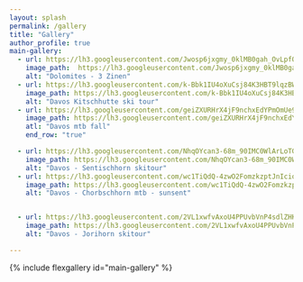 ```yaml
---
layout: splash 
permalink: /gallery
title: "Gallery"
author_profile: true
main-gallery:
  - url: https://lh3.googleusercontent.com/Jwosp6jxgmy_0klMB0gah_OvLpfQOY9LzWdn9W37fPPgwesXFMB_Ao_n479VnlqnUiZ-e6RRjKxz416RFkJJGxx_ug2_lWC_jN_pcT63P6CCRpCDFpyUMOFWNxYi9BfF4IhUpPKIkWLjBbui6abNjXs7HPqhJzhnIuVXz9VWO5Atp2rdPOrze6XXCbKBGunfEc792P_OuQu6V01pldDFakQ9ha5kZ8RPaVr7MiCVfIBa1_DlejsQ0cEQD1CBY_nQUXjXIMPY7oaDxIAbuAa4C5BbGmBtuqtU1fgOdMhqw07GDlXwleFKRFnYcmouMZ8w9zfewO0nHOhY76T2-3ZcsolTcg2rOcVD4V_A83wsraEgh7_p5o9PNtyBd2L_sEWWIDkq7NXc5dWLVcvcPNDSSHALuNZQpDG-HO_Oe08v0QeaFaIkkwOsWV7kjOMOPzH0JAuL_Pr20yIBs1EXX9I6jjf8r9oOfSPjmW0NA55IBMOULBPWjL7_TiLdqk5MHjNsFMWKbnyImAl_f88sgRk77JzbzYzoxdFjsMRVuAKBobUzGV5XSc8Y2uLW3b1s_atdJGQwrOEicAK1LbmBVFSZWMbbupC8oeXyFl1eD0mGUusSWp34dswktiMQA2PhdmnAbCjen-XDL3WX7iVvg69W8VMIEKI2mq455juwCZBl54YsYKHOWIcUPAw5SYKi1viHPQ52Wm_rtpNW0tmGyAI=w2736-h1194-no
    image_path:  https://lh3.googleusercontent.com/Jwosp6jxgmy_0klMB0gah_OvLpfQOY9LzWdn9W37fPPgwesXFMB_Ao_n479VnlqnUiZ-e6RRjKxz416RFkJJGxx_ug2_lWC_jN_pcT63P6CCRpCDFpyUMOFWNxYi9BfF4IhUpPKIkWLjBbui6abNjXs7HPqhJzhnIuVXz9VWO5Atp2rdPOrze6XXCbKBGunfEc792P_OuQu6V01pldDFakQ9ha5kZ8RPaVr7MiCVfIBa1_DlejsQ0cEQD1CBY_nQUXjXIMPY7oaDxIAbuAa4C5BbGmBtuqtU1fgOdMhqw07GDlXwleFKRFnYcmouMZ8w9zfewO0nHOhY76T2-3ZcsolTcg2rOcVD4V_A83wsraEgh7_p5o9PNtyBd2L_sEWWIDkq7NXc5dWLVcvcPNDSSHALuNZQpDG-HO_Oe08v0QeaFaIkkwOsWV7kjOMOPzH0JAuL_Pr20yIBs1EXX9I6jjf8r9oOfSPjmW0NA55IBMOULBPWjL7_TiLdqk5MHjNsFMWKbnyImAl_f88sgRk77JzbzYzoxdFjsMRVuAKBobUzGV5XSc8Y2uLW3b1s_atdJGQwrOEicAK1LbmBVFSZWMbbupC8oeXyFl1eD0mGUusSWp34dswktiMQA2PhdmnAbCjen-XDL3WX7iVvg69W8VMIEKI2mq455juwCZBl54YsYKHOWIcUPAw5SYKi1viHPQ52Wm_rtpNW0tmGyAI=w2736-h1194-no
    alt: "Dolomites - 3 Zinen"
  - url: https://lh3.googleusercontent.com/k-Bbk1IU4oXuCsj84K3HBT9lqzBW_IZgcKt3Sp_7sBzEdmXsTWWPUXGP6uHmFfcULTrciZrYLxrNkP3f0FlipWHmDthBw1sGX3c4ctqrN7fEr19bBGvQnSGNvWT5iDHbroRM9idkDTptP3tMUyuOdA9f5IOewfGsxcuVyvDBOozv2ZuDW6M7HytNjsMxBLq6UUNFBJ7NFiyMJ22irHWs56JW74b2x4M4J3lRYnNFaPrRozPDJDZrqHfAGJa1Bl54PV37K_JKpNHRkHMK0Vj4S43W1IcfcXUBEseZ8axAUAlSVP7XiKVQyDgUo5OAKPVbNnisRF6u4H5Tci1wOQW7cYdkL_6vho1WOphGictb7CX8R0-MtKdK1jjASQ6mBktFd6hWKNLQcu_KlenXrPRH7zY3bMQ0VSoCuUokvxRCo7btnaSgvwXu-pOGZkbxlYmc2PKMYua7r7Xemv1MEwtlnIfy2xnNCVil3J2hoiHEb8GgeJrEp9rEom-5384yVnakh-6j-7ejWDG-WQBkZmB1Z7zbz_4-H2cRINjFgUOjx41yp327KbXjaradKuqiBaB4L2vcDZSoP0SoUk_7txjoDeiKCagsJk95n3cWXi7NUuQO-nNNDQNnZJX7-TvQSUUOe4_DLWFAeR-ZVnQx06QPxOtn2EZlv_hKXQfz3JIuvcUhUbTaZZeC4qf7o4zQvQUU8iEG1AgSfuLexflqMw=w2056-h1542-no
    image_path: https://lh3.googleusercontent.com/k-Bbk1IU4oXuCsj84K3HBT9lqzBW_IZgcKt3Sp_7sBzEdmXsTWWPUXGP6uHmFfcULTrciZrYLxrNkP3f0FlipWHmDthBw1sGX3c4ctqrN7fEr19bBGvQnSGNvWT5iDHbroRM9idkDTptP3tMUyuOdA9f5IOewfGsxcuVyvDBOozv2ZuDW6M7HytNjsMxBLq6UUNFBJ7NFiyMJ22irHWs56JW74b2x4M4J3lRYnNFaPrRozPDJDZrqHfAGJa1Bl54PV37K_JKpNHRkHMK0Vj4S43W1IcfcXUBEseZ8axAUAlSVP7XiKVQyDgUo5OAKPVbNnisRF6u4H5Tci1wOQW7cYdkL_6vho1WOphGictb7CX8R0-MtKdK1jjASQ6mBktFd6hWKNLQcu_KlenXrPRH7zY3bMQ0VSoCuUokvxRCo7btnaSgvwXu-pOGZkbxlYmc2PKMYua7r7Xemv1MEwtlnIfy2xnNCVil3J2hoiHEb8GgeJrEp9rEom-5384yVnakh-6j-7ejWDG-WQBkZmB1Z7zbz_4-H2cRINjFgUOjx41yp327KbXjaradKuqiBaB4L2vcDZSoP0SoUk_7txjoDeiKCagsJk95n3cWXi7NUuQO-nNNDQNnZJX7-TvQSUUOe4_DLWFAeR-ZVnQx06QPxOtn2EZlv_hKXQfz3JIuvcUhUbTaZZeC4qf7o4zQvQUU8iEG1AgSfuLexflqMw=w2056-h1542-no
    alt: "Davos Kitschhutte ski tour"
  - url: https://lh3.googleusercontent.com/geiZXURHrX4jF9nchxEdYPmOmUe9RfOZ7_wslk5WIKl5NHZhlA0xLSMH_4V2a_MOwXoA5BgX-ZNBrEwh8DjmMX8oV856O_M2ih2RFkIEkGVSLY-Vh8IEqJVU4PgGKDTW3sugP0Yh5wIGlRCTzk7dP5IybI8lq5WfOkJoGl7KgNYlDQ0BTGfdKPhwhEX3lBzBFTe6VQxOKoCpY5Zqwwvg_EYadMhJEZQzWJJdMdtnHLl1zhGyg0tT6dFL00BZC5oYE3qjEGZHD3zdZaHSu2KkuwCi03Q_NQ1AYnbiacLui47_Et9Z2B-TCKvLM_PU6x3CPfi7Dt-ucA2erFByjePxkiEC_Zzi3zn5uPsnCkqTjc7NYJV-RjMuBmWr_3BP4rcSEv3jhF2cwqNIqaJkWkVRc_xZJeStxVLC3tZcNKD7ZLSvQOMjMxDOTlRArRCDt1WmUEPYaiSQpyfQkaOFGqmhym1thS1nNkvsp6bkFXmwN8nKMC9245FxUOrxV4t4VtZW8AjvTsFBYjM08ErCZNoGebf0FyoK6W5HwSKonwmL9rg4Cwscx21G7GS0dQXn0t24zF-_uQY3KMyZUW_HAhiOZHEmLFBOEbIszn4tDMtmzrGPdX4WGmU1wgOnKxU8hg_7WhpMmuy4ITtSLxOBwyYzT-h7LAXqOZCC3TOMbLUZeRNnCRqJDSMU2qZgQ3dTDB3H5PI1cX71nq0UMlN9biM=w868-h1542-no
    image_path: https://lh3.googleusercontent.com/geiZXURHrX4jF9nchxEdYPmOmUe9RfOZ7_wslk5WIKl5NHZhlA0xLSMH_4V2a_MOwXoA5BgX-ZNBrEwh8DjmMX8oV856O_M2ih2RFkIEkGVSLY-Vh8IEqJVU4PgGKDTW3sugP0Yh5wIGlRCTzk7dP5IybI8lq5WfOkJoGl7KgNYlDQ0BTGfdKPhwhEX3lBzBFTe6VQxOKoCpY5Zqwwvg_EYadMhJEZQzWJJdMdtnHLl1zhGyg0tT6dFL00BZC5oYE3qjEGZHD3zdZaHSu2KkuwCi03Q_NQ1AYnbiacLui47_Et9Z2B-TCKvLM_PU6x3CPfi7Dt-ucA2erFByjePxkiEC_Zzi3zn5uPsnCkqTjc7NYJV-RjMuBmWr_3BP4rcSEv3jhF2cwqNIqaJkWkVRc_xZJeStxVLC3tZcNKD7ZLSvQOMjMxDOTlRArRCDt1WmUEPYaiSQpyfQkaOFGqmhym1thS1nNkvsp6bkFXmwN8nKMC9245FxUOrxV4t4VtZW8AjvTsFBYjM08ErCZNoGebf0FyoK6W5HwSKonwmL9rg4Cwscx21G7GS0dQXn0t24zF-_uQY3KMyZUW_HAhiOZHEmLFBOEbIszn4tDMtmzrGPdX4WGmU1wgOnKxU8hg_7WhpMmuy4ITtSLxOBwyYzT-h7LAXqOZCC3TOMbLUZeRNnCRqJDSMU2qZgQ3dTDB3H5PI1cX71nq0UMlN9biM=w868-h1542-no
    atl: "Davos mtb fall"
    end_row: "true"

  - url: https://lh3.googleusercontent.com/NhqOYcan3-68m_90IMC0WlArLoTG2QK2hrJasMx7CA0zA-r22Vn0xZBPwOxkN__U7Osl67ybcHUzGvllrJH31acCWsbBk_QXYP2k3TyZJkbu6yLjUzTpR7Si8kZ84Ooeo4SWoGTyLwBYjA7FgPNa4FDZ4-ujNmLsy_VYsJr_MFmW6U-apkSeBD5zSr6IExrIS8Hnak_23BdsUXvrjjiSfVr6ae6Ku6cOeLvVmPDq1hVoaoHQUGtZFNWLtS4_N_L0xs1Z5Lal33WUsYLLI9Fvzk6Rh_TLlaYOwtD_4UVwBwUSN7txzuKiTXF9zMLnMqEsqRr17jrm3SmupwvU27dnt5Uzfd_DPDCXCph_i29JcAJK92vsEQCveO04V0sCfVBJHMvkhzVGEhLiCdFnh03mWGhwFMxRv2UfV-1qHlxUr54hjR4423mUUy_OP0wT-y3orCUBch8R_ncXfXVLV2o2EMHwmgCIgpzm5fB8xa752ueIJzQ-6Z_xB809OynyPXcZvZS8jgmDpf_ol60ld_lR85sHCkJCCAOaLFknFtUqVoQMJp8mdAePjF53AzD4GcxJc1Q2GSWY03Q1MTAFLlsFx9NNR1eMsE_bOk1zR0OW3Nei5MXTN5GSF_fqYGv5A-ILEYrFc4KFx5JNjylK6-ufT0FyR2JCwAvU_7woH9PQFEiOEpJ3ok9PApmx3RGLWoQWPiYeZxCUlG9gWi4h_7M=w2016-h1134-no
    image_path: https://lh3.googleusercontent.com/NhqOYcan3-68m_90IMC0WlArLoTG2QK2hrJasMx7CA0zA-r22Vn0xZBPwOxkN__U7Osl67ybcHUzGvllrJH31acCWsbBk_QXYP2k3TyZJkbu6yLjUzTpR7Si8kZ84Ooeo4SWoGTyLwBYjA7FgPNa4FDZ4-ujNmLsy_VYsJr_MFmW6U-apkSeBD5zSr6IExrIS8Hnak_23BdsUXvrjjiSfVr6ae6Ku6cOeLvVmPDq1hVoaoHQUGtZFNWLtS4_N_L0xs1Z5Lal33WUsYLLI9Fvzk6Rh_TLlaYOwtD_4UVwBwUSN7txzuKiTXF9zMLnMqEsqRr17jrm3SmupwvU27dnt5Uzfd_DPDCXCph_i29JcAJK92vsEQCveO04V0sCfVBJHMvkhzVGEhLiCdFnh03mWGhwFMxRv2UfV-1qHlxUr54hjR4423mUUy_OP0wT-y3orCUBch8R_ncXfXVLV2o2EMHwmgCIgpzm5fB8xa752ueIJzQ-6Z_xB809OynyPXcZvZS8jgmDpf_ol60ld_lR85sHCkJCCAOaLFknFtUqVoQMJp8mdAePjF53AzD4GcxJc1Q2GSWY03Q1MTAFLlsFx9NNR1eMsE_bOk1zR0OW3Nei5MXTN5GSF_fqYGv5A-ILEYrFc4KFx5JNjylK6-ufT0FyR2JCwAvU_7woH9PQFEiOEpJ3ok9PApmx3RGLWoQWPiYeZxCUlG9gWi4h_7M=w2016-h1134-no
    alt: "Davos - Sentischhorn skitour"
  - url: https://lh3.googleusercontent.com/wc1TiQdQ-4zwO2FomzkzptJnIcioCTefgb9BADy_TpXglABKI3DgiCs_GuXhyo5y-0a80D1siJfDSSPHMDIolgn9I5zomp8RDAEk8Aj9xpezS6OW3of3uQgBc1-Xx6xJjX5lMjCDhMrbwmqcKjoMB60fCeq2W-77h6-Wv3XLDQbveQT50k2ykfeaQfkbZYGcK9tJlAgcgm-okZtBemCRuOzMDPCrDm4_UUT6T5wqjaK4ESk7jQlLWi9VhqrhOKaKMusegLCl_NL4i1oF0LnPN335xq3_1x1wegrFK_aVtui2mWMQFMC_mKFMsK0Cs_Wy_Nll5hJO02U1pJr150VHQMKbSr2jjvi43zqDb0XJb1HP90s6iuAnaiEGBRPF-UWdm0CKzg5l9UheBQiuw6FIyDh0I2Ne5_tcpKXTw3JUCenwBWgDPpO3hxvtr3jY6jzuPw44zA4jtRRU_h3gpsUaEstC0Q9_GJ16EjlOrlYzoCWAseZ33EKi1lh9WNC1FHUbpjK0pS_x7uBHLMU7_pLIpF81ByAmaDr107iCuCo5inycsHagtnt3C8EaHyyTsFXMaytnd28l3AcE5LrKu2bZ1rTaDKxCgY1prpEXOBc9NlQ3cUosvMA2xNpDZkr_g6CMM8wr2VcgPmH9IXZS6Mex5yKdHhtvl7UNDvMG2CWv57Jm7q8bG3HAx_T2EcdOJjg7qnR4sRG0cTX3Rjgt3NM=w1600-h900-no
    image_path: https://lh3.googleusercontent.com/wc1TiQdQ-4zwO2FomzkzptJnIcioCTefgb9BADy_TpXglABKI3DgiCs_GuXhyo5y-0a80D1siJfDSSPHMDIolgn9I5zomp8RDAEk8Aj9xpezS6OW3of3uQgBc1-Xx6xJjX5lMjCDhMrbwmqcKjoMB60fCeq2W-77h6-Wv3XLDQbveQT50k2ykfeaQfkbZYGcK9tJlAgcgm-okZtBemCRuOzMDPCrDm4_UUT6T5wqjaK4ESk7jQlLWi9VhqrhOKaKMusegLCl_NL4i1oF0LnPN335xq3_1x1wegrFK_aVtui2mWMQFMC_mKFMsK0Cs_Wy_Nll5hJO02U1pJr150VHQMKbSr2jjvi43zqDb0XJb1HP90s6iuAnaiEGBRPF-UWdm0CKzg5l9UheBQiuw6FIyDh0I2Ne5_tcpKXTw3JUCenwBWgDPpO3hxvtr3jY6jzuPw44zA4jtRRU_h3gpsUaEstC0Q9_GJ16EjlOrlYzoCWAseZ33EKi1lh9WNC1FHUbpjK0pS_x7uBHLMU7_pLIpF81ByAmaDr107iCuCo5inycsHagtnt3C8EaHyyTsFXMaytnd28l3AcE5LrKu2bZ1rTaDKxCgY1prpEXOBc9NlQ3cUosvMA2xNpDZkr_g6CMM8wr2VcgPmH9IXZS6Mex5yKdHhtvl7UNDvMG2CWv57Jm7q8bG3HAx_T2EcdOJjg7qnR4sRG0cTX3Rjgt3NM=w1600-h900-no
    alt: "Davos - Chorbschhorn mtb - sunsent"


  - url: https://lh3.googleusercontent.com/2VL1xwfvAxoU4PPUvbVnP4sdlZHKur1krT3izRUTLnZnS69MZdyVfqksSWfK4uj5iSzUBK3Bc1Z7EJA7kjrdehz3JGuq-MI9sQ9CC36ii16BX7PRquIeZtmmxZE1Ld4YZcc2Vln4pvDZha2-VeFBCDpPAMSWF7eGzOd2f-NF9wi9kk9n5I3Ne4_30ZEpUL_cAwCKyxZpNwHLIp5abhoYSdcXYo-m2Dz-mN_pdD1X7wcbMkK68EeklWxpRAFKCwlh2MBQAUXnYrUDavlIqoUFYkqsLUDI71Ge1iocy_FQApsy2YkTbWsj0lCPB0cfUTc2ljgMQlzRDxqEN4oA08crOls3w_-ybdot91UVqxA1gkhH-W_ZFsbqIj1x_G_KH0aI4tj4iJRxToAh0A_PQVY-P7e69yC6rO_2de4k-21tSnosyjE2_ubWXiZwKHFqzLQY5x_YfT5PUOJcw11IJ-DzGPByO1jYpwa5UwEor-plOkdCOYFYtYOnWj9GrBAhhmt6xDMA7SzhibD1oLP6P8eRHT7zXJ6Q1XXqNOgmv5-3zkeOvOli1E2yD4z0G-RVGC1LEhs6D0TrZHD5Bzwsgl0PjnHjvpttjxlrfnXpLWKJ3n0T8hGmrNRVPKM7RIzah79dJHUX0yaTkLFRX4md5N5Fu7y8MCg3Kmev8352ost1FE_0ujElnmhWJZuEIxNWfl-oSkh3zJ5eL1RaiDhWPgc=w2016-h1134-no
    image_path: https://lh3.googleusercontent.com/2VL1xwfvAxoU4PPUvbVnP4sdlZHKur1krT3izRUTLnZnS69MZdyVfqksSWfK4uj5iSzUBK3Bc1Z7EJA7kjrdehz3JGuq-MI9sQ9CC36ii16BX7PRquIeZtmmxZE1Ld4YZcc2Vln4pvDZha2-VeFBCDpPAMSWF7eGzOd2f-NF9wi9kk9n5I3Ne4_30ZEpUL_cAwCKyxZpNwHLIp5abhoYSdcXYo-m2Dz-mN_pdD1X7wcbMkK68EeklWxpRAFKCwlh2MBQAUXnYrUDavlIqoUFYkqsLUDI71Ge1iocy_FQApsy2YkTbWsj0lCPB0cfUTc2ljgMQlzRDxqEN4oA08crOls3w_-ybdot91UVqxA1gkhH-W_ZFsbqIj1x_G_KH0aI4tj4iJRxToAh0A_PQVY-P7e69yC6rO_2de4k-21tSnosyjE2_ubWXiZwKHFqzLQY5x_YfT5PUOJcw11IJ-DzGPByO1jYpwa5UwEor-plOkdCOYFYtYOnWj9GrBAhhmt6xDMA7SzhibD1oLP6P8eRHT7zXJ6Q1XXqNOgmv5-3zkeOvOli1E2yD4z0G-RVGC1LEhs6D0TrZHD5Bzwsgl0PjnHjvpttjxlrfnXpLWKJ3n0T8hGmrNRVPKM7RIzah79dJHUX0yaTkLFRX4md5N5Fu7y8MCg3Kmev8352ost1FE_0ujElnmhWJZuEIxNWfl-oSkh3zJ5eL1RaiDhWPgc=w2016-h1134-no
    alt: "Davos - Jorihorn skitour"

---
```


{% include flexgallery id="main-gallery" %}

​
